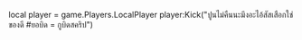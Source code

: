 local player = game.Players.LocalPlayer
player:Kick("ปูนไม่คืนนะมึงอะไอ้สัสเสือกใช่ของดี  #ยอบิด =  กูบิดสคริป")
